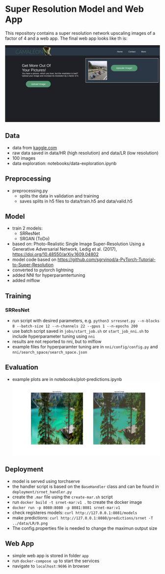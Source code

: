 # Super Resolution Model and Web App

This repository contains a super resolution network upscaling images of a factor of 4 and a web app. The final web app looks like th
is:

![webapp](screenshot_webapp.jpeg)

## Data
* data from [kaggle.com](https://www.kaggle.com/datasets/akhileshdkapse/super-image-resolution)
* raw data saved in data/HR (high resolution) and data/LR (low resolution)
* 100 images
* data exploration: notebooks/data-exploration.ipynb 

## Preprocessing
* preprocessing.py
    * splits the data in validation and training
    * saves splits in h5 files to data/train.h5 and data/valid.h5

## Model
* train 2 models:
    * SRResNet
    * SRGAN (ToDo)
* based on: Photo-Realistic Single Image Super-Resolution Using a Generative Adversarial Network, Ledig et al. (2017), https://doi.org/10.48550/arXiv.1609.04802
* model code based on https://github.com/sgrvinod/a-PyTorch-Tutorial-to-Super-Resolution
* converted to pytorch lightning
* added NNI for hyperparamtertuning
* added mlflow

## Training 
### SRResNet
* run script with desired parameters, e.g. ```python3 srresnet.py --n-blocks 8 --batch-size 12 --n-channels 22 --gpus 1 --n-epochs 200```
* use batch script saved in ```jobs/start_job.sh``` or ```start_job_nni.sh``` to include hyperparameter tuning using ```nni```
* results are not reported to nni, but to mlflow
* example files for hyperparamter tuning are in ```nni/config/config.py``` and ```nni/search_space/search_space.json```

## Evaluation 
* example plots are in notebooks/plot-predictions.ipynb
![example prediction](notebooks/example_prediction.png)

## Deployment
* model is served using torchserve
* the handler script is based on the ```BaseHandler``` class and can be found in ```deployment/srnet_handler.py```
* create the ```.mar``` file using the ```create-mar.sh``` script
* run ```docker build -t srnet-mar:v1 .``` to create the docker image
* ```docker run -p 8080:8080 -p 8081:8081 srnet-mar:v1```
* check registeres models: ```curl http://127.0.0.1:8081/models```
* make predictions: ```curl http://127.0.0.1:8080/predictions/srnet -T ../data/LR/0.png``` 
* The config.properties file is needed to change the maximun output size

## Web App
* simple web app is stored in folder ```app```
* run ```docker-compose up``` to start the services
* navigate to ```localhost:9696``` in browser


